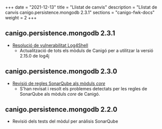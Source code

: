 +++
date        = "2021-12-13"
title       = "Llistat de canvis"
description = "Llistat de canvis canigo.persistence.mongodb 2.3.1"
sections    = "canigo-fwk-docs"
weight		= 2
+++

## canigo.persistence.mongodb 2.3.1

- [Resolució de vulnerabilitat Log4Shell](/noticies/2021-12-13-CAN-actualitzacio-canigo-3_4_7_3_6_1/)
   - Actualització de tots els mòduls de Canigó per a utilitzar la versió 2.15.0 de log4j

## canigo.persistence.mongodb 2.3.0

- [Revisió de regles SonarQube als mòduls _core_](/noticies/2020-06-09-Revisio_regles_SonarQube_moduls_core/)
   - S'han revisat i resolt els problemes detectats per les regles de SonarQube als mòduls _core_ de Canigó.

## canigo.persistence.mongodb 2.2.0

- Revisió dels tests del mòdul per anàlisis SonarQube